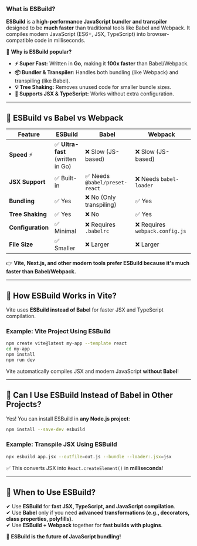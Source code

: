 ### **What is ESBuild?**

**ESBuild** is a **high-performance JavaScript bundler and transpiler** designed to be **much faster** than traditional tools like Babel and Webpack. It compiles modern JavaScript (ES6+, JSX, TypeScript) into browser-compatible code in milliseconds.

🚀 **Why is ESBuild popular?**

- **⚡ Super Fast:** Written in **Go**, making it **100x faster** than Babel/Webpack.
- **📦 Bundler & Transpiler:** Handles both bundling (like Webpack) and transpiling (like Babel).
- **💡 Tree Shaking:** Removes unused code for smaller bundle sizes.
- **🔌 Supports JSX & TypeScript:** Works without extra configuration.

---

## **🔹 ESBuild vs Babel vs Webpack**

| Feature           | **ESBuild**                       | **Babel**                      | **Webpack**                     |
| ----------------- | --------------------------------- | ------------------------------ | ------------------------------- |
| **Speed** ⚡      | ✅ **Ultra-fast** (written in Go) | ❌ Slow (JS-based)             | ❌ Slow (JS-based)              |
| **JSX Support**   | ✅ Built-in                       | ✅ Needs `@babel/preset-react` | ❌ Needs `babel-loader`         |
| **Bundling**      | ✅ Yes                            | ❌ No (Only transpiling)       | ✅ Yes                          |
| **Tree Shaking**  | ✅ Yes                            | ❌ No                          | ✅ Yes                          |
| **Configuration** | ✅ Minimal                        | ❌ Requires `.babelrc`         | ❌ Requires `webpack.config.js` |
| **File Size**     | ✅ Smaller                        | ❌ Larger                      | ❌ Larger                       |

👉 **Vite, Next.js, and other modern tools prefer ESBuild because it's much faster than Babel/Webpack.**

---

## **🔹 How ESBuild Works in Vite?**

Vite uses **ESBuild instead of Babel** for faster JSX and TypeScript compilation.

### **Example: Vite Project Using ESBuild**

```bash
npm create vite@latest my-app --template react
cd my-app
npm install
npm run dev
```

Vite automatically compiles JSX and modern JavaScript **without Babel**!

---

## **🔹 Can I Use ESBuild Instead of Babel in Other Projects?**

Yes! You can install ESBuild in **any Node.js project**:

```bash
npm install --save-dev esbuild
```

### **Example: Transpile JSX Using ESBuild**

```bash
npx esbuild app.jsx --outfile=out.js --bundle --loader:.jsx=jsx
```

✅ This converts JSX into `React.createElement()` in **milliseconds**!

---

## **🔹 When to Use ESBuild?**

✔ Use **ESBuild** for **fast JSX, TypeScript, and JavaScript compilation**.  
✔ Use **Babel** only if you need **advanced transformations (e.g., decorators, class properties, polyfills)**.  
✔ Use **ESBuild + Webpack** together for **fast builds with plugins**.

🚀 **ESBuild is the future of JavaScript bundling!**
